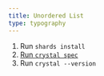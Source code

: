 ```yaml
---
title: Unordered List
type: typography
---
```


1. Run `shards install`
2. [Run `crystal spec`](https://crystal-lang.org/)
3. Run `crystal --version`
